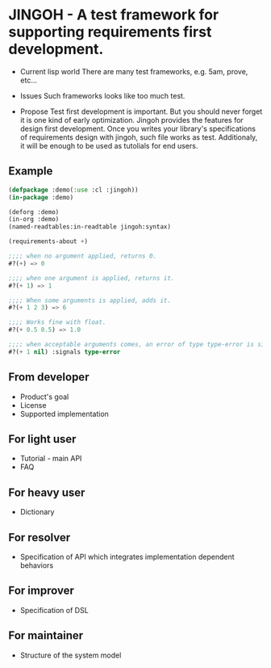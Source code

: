 # JINGOH - A test framework for supporting requirements first development.

* Current lisp world
There are many test frameworks, e.g. 5am, prove, etc...

* Issues
Such frameworks looks like too much test.

* Propose
Test first development is important.
But you should never forget it is one kind of early optimization.
Jingoh provides the features for design first development.
Once you writes your library's specifications of requirements design with jingoh, such file works as test.
Additionaly, it will be enough to be used as tutolials for end users.

## Example
```lisp
(defpackage :demo(:use :cl :jingoh))
(in-package :demo)

(deforg :demo)
(in-org :demo)
(named-readtables:in-readtable jingoh:syntax)

(requirements-about +)

;;;; when no argument applied, returns 0.
#?(+) => 0

;;;; when one argument is applied, returns it.
#?(+ 1) => 1

;;;; When some arguments is applied, adds it.
#?(+ 1 2 3) => 6

;;;; Works fine with float.
#?(+ 0.5 0.5) => 1.0

;;;; when acceptable arguments comes, an error of type type-error is signaled.
#?(+ 1 nil) :signals type-error
```

## From developer

* Product's goal
* License
* Supported implementation

## For light user

* Tutorial - main API
* FAQ

## For heavy user

* Dictionary

## For resolver

* Specification of API which integrates implementation dependent behaviors

## For improver

* Specification of DSL

## For maintainer

* Structure of the system model
